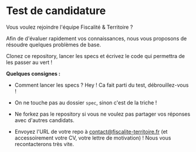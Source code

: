 # Test de candidature

Vous voulez rejoindre l'équipe Fiscalité & Territoire ?

Afin de d'évaluer rapidement vos connaissances, nous vous proposons de résoudre quelques problèmes de base.

Clonez ce repository, lancer les specs et écrivez le code qui permettra de les passer au vert !


**Quelques consignes :**

* Comment lancer les specs ? Hey ! Ca fait parti du test, débrouillez-vous !

* On ne touche pas au dossier `spec`, sinon c'est de la triche !

* Ne forkez pas le repository si vous ne voulez pas partager vos réponses avec d'autres candidats.

* Envoyez l'URL de votre repo à [contact@fiscalite-territoire.fr](mailto:contact@fiscalite-territoire.fr) (et accessoirement votre CV, votre lettre de motivation) ! Nous vous recontacterons très vite.
